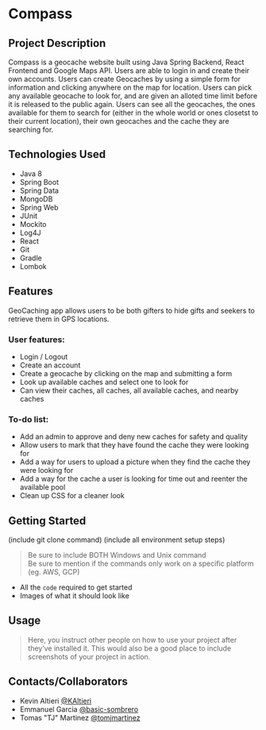 # Compass

## Project Description

Compass is a geocache website built using Java Spring Backend, React Frontend and Google Maps API. Users are able to login in and create their own accounts. Users can create Geocaches by using a simple form for information and clicking anywhere on the map for location. Users can pick any available geocache to look for, and are given an alloted time limit before it is released to the public again. Users can see all the geocaches, the ones available for them to search for (either in the whole world or ones closetst to their current location), their own geocaches and the cache they are searching for.

## Technologies Used

* Java 8
* Spring Boot
* Spring Data
* MongoDB
* Spring Web
* JUnit
* Mockito
* Log4J
* React
* Git
* Gradle
* Lombok

## Features
GeoCaching app allows users to be both gifters to hide gifts and seekers to retrieve them in GPS locations.

### User features:
* Login / Logout
* Create an account
* Create a geocache by clicking on the map and submitting a form
* Look up available caches and select one to look for
* Can view their caches, all caches, all available caches, and nearby caches


### To-do list:
* Add an admin to approve and deny new caches for safety and quality
* Allow users to mark that they have found the cache they were looking for
* Add a way for users to upload a picture when they find the cache they were looking for
* Add a way for the cache a user is looking for time out and reenter the available pool
* Clean up CSS for a cleaner look

## Getting Started

(include git clone command)
(include all environment setup steps)

> Be sure to include BOTH Windows and Unix command  
> Be sure to mention if the commands only work on a specific platform (eg. AWS, GCP)

- All the `code` required to get started
- Images of what it should look like

## Usage

> Here, you instruct other people on how to use your project after they’ve installed it. This would also be a good place to include screenshots of your project in action.

## Contacts/Collaborators
* Kevin Altieri [@KAltieri](https://www.github.com/tomjmartinez/KAltieri)
* Emmanuel Garcia [@basic-sombrero](https://www.github.com/tomjmartinez/basic-sombrero)
* Tomas "TJ" Martinez [@tomjmartinez](https://www.github.com/tomjmartinez)
